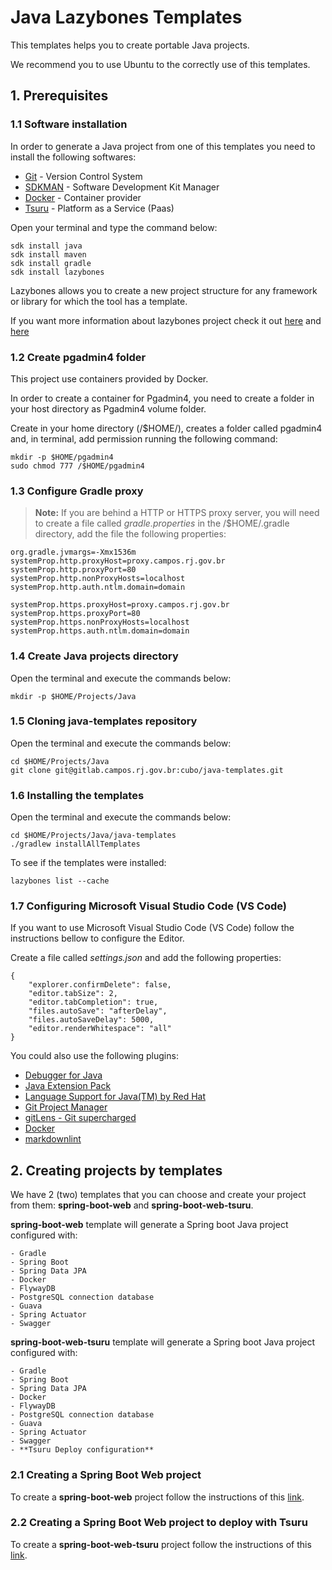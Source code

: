 # Java Lazybones Templates

This templates helps you to create portable Java projects.

We recommend you to use Ubuntu to the correctly use of this templates.

## 1. Prerequisites

### 1.1 Software installation

In order to generate a Java project from one of this templates you need to install the following softwares:

* [Git](INSTALL.GIT.md) - Version Control System
* [SDKMAN](http://sdkman.io/install.html) - Software Development Kit Manager
* [Docker](INSTALL.DOCKER.md) - Container provider
* [Tsuru](TSURU.md) - Platform as a Service (Paas)

Open your terminal and type the command below:

```
sdk install java
sdk install maven
sdk install gradle
sdk install lazybones
```

Lazybones allows you to create a new project structure for any framework or library for which the tool has a template. 

If you want more information about lazybones project check it out [here](https://github.com/pledbrook/lazybones/) and [here](https://github.com/pledbrook/lazybones/wiki/Template-developers-guide)

### 1.2 Create pgadmin4 folder

This project use containers provided by Docker. 

In order to create a container for Pgadmin4, you need to create a folder in your host directory as Pgadmin4 volume folder.

Create in your home directory (/$HOME/), creates a folder called pgadmin4 and, in terminal, add permission running the following command: 

```
mkdir -p $HOME/pgadmin4
sudo chmod 777 /$HOME/pgadmin4
```

### 1.3 Configure Gradle proxy

> **Note:** 
If you are behind a HTTP or HTTPS proxy server, you will need to create a file called _gradle.properties_ in the /$HOME/.gradle directory, add the file the following properties:
>

```
org.gradle.jvmargs=-Xmx1536m
systemProp.http.proxyHost=proxy.campos.rj.gov.br
systemProp.http.proxyPort=80
systemProp.http.nonProxyHosts=localhost
systemProp.http.auth.ntlm.domain=domain

systemProp.https.proxyHost=proxy.campos.rj.gov.br
systemProp.https.proxyPort=80
systemProp.https.nonProxyHosts=localhost
systemProp.https.auth.ntlm.domain=domain
```
### 1.4 Create Java projects directory

Open the terminal and execute the commands below:

```
mkdir -p $HOME/Projects/Java
```

### 1.5 Cloning java-templates repository

Open the terminal and execute the commands below:

```
cd $HOME/Projects/Java
git clone git@gitlab.campos.rj.gov.br:cubo/java-templates.git
```

### 1.6 Installing the templates

Open the terminal and execute the commands below:

```
cd $HOME/Projects/Java/java-templates
./gradlew installAllTemplates
```

To see if the templates were installed:

```
lazybones list --cache
```

### 1.7 Configuring Microsoft Visual Studio Code (VS Code)

If you want to use Microsoft Visual Studio Code (VS Code) follow the instructions bellow to configure the Editor.

Create a file called _settings.json_ and add the following properties:

```
{
    "explorer.confirmDelete": false,
    "editor.tabSize": 2,
    "editor.tabCompletion": true,
    "files.autoSave": "afterDelay",
    "files.autoSaveDelay": 5000,
    "editor.renderWhitespace": "all"
}

```

You could also use the following plugins:

* [Debugger for Java](https://marketplace.visualstudio.com/items?itemName=vscjava.vscode-java-debug)
* [Java Extension Pack](https://marketplace.visualstudio.com/items?itemName=vscjava.vscode-java-pack)
* [Language Support for Java(TM) by Red Hat](https://marketplace.visualstudio.com/items?itemName=redhat.java)
* [Git Project Manager](https://marketplace.visualstudio.com/items?itemName=felipecaputo.git-project-manager)
* [gitLens - Git supercharged](https://marketplace.visualstudio.com/items?itemName=eamodio.gitlens)
* [Docker](https://marketplace.visualstudio.com/items?itemName=PeterJausovec.vscode-docker)
* [markdownlint](https://marketplace.visualstudio.com/items?itemName=DavidAnson.vscode-markdownlint)


## 2. Creating projects by templates

We have 2 (two) templates that you can choose and create your project from them: **spring-boot-web** and **spring-boot-web-tsuru**.

**spring-boot-web** template will generate a Spring boot Java project configured with:

    - Gradle
    - Spring Boot
    - Spring Data JPA
    - Docker
    - FlywayDB
    - PostgreSQL connection database
    - Guava
    - Spring Actuator
    - Swagger

**spring-boot-web-tsuru** template will generate a Spring boot Java project configured with:

    - Gradle
    - Spring Boot
    - Spring Data JPA
    - Docker
    - FlywayDB
    - PostgreSQL connection database
    - Guava
    - Spring Actuator
    - Swagger
    - **Tsuru Deploy configuration**

### 2.1 Creating a Spring Boot Web project 

To create a **spring-boot-web** project follow the instructions of this [link](http://gitlab.campos.rj.gov.br/cubo/java-templates/blob/master/templates/spring-boot-web/README.md).

### 2.2 Creating a Spring Boot Web project to deploy with Tsuru

To create a **spring-boot-web-tsuru** project follow the instructions of this [link](http://gitlab.campos.rj.gov.br/cubo/java-templates/blob/master/templates/spring-boot-web/paas/tsuru/README.md).